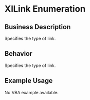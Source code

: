 # XlLink Enumeration

## Business Description
Specifies the type of link.

## Behavior
Specifies the type of link.

## Example Usage
No VBA example available.